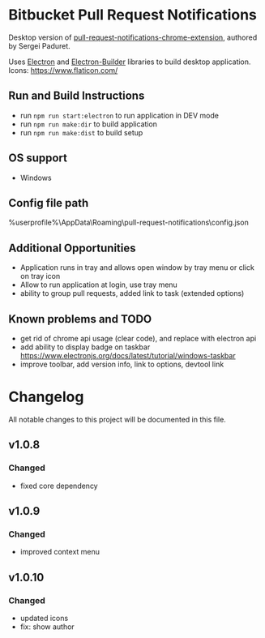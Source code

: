 # Bitbucket Pull Request Notifications

Desktop version of [pull-request-notifications-chrome-extension](https://github.com/spaduret/pull-request-notifications), authored by Sergei Paduret. 

Uses [Electron](https://www.electronjs.org/) and [Electron-Builder](https://www.electron.build/) libraries to build desktop application.
Icons: https://www.flaticon.com/

## Run and Build Instructions

- run `npm run start:electron` to run application in DEV mode
- run `npm run make:dir` to build application 
- run `npm run make:dist` to build setup

## OS support
- Windows

## Config file path 
%userprofile%\AppData\Roaming\pull-request-notifications\config.json

## Additional Opportunities
- Application runs in tray and allows open window by tray menu or click on tray icon
- Allow to run application at login, use tray menu
- ability to group pull requests, added link to task (extended options)

## Known problems and TODO
- get rid of chrome api usage (clear code), and replace with electron api
- add ability to display badge on taskbar https://www.electronjs.org/docs/latest/tutorial/windows-taskbar
- improve toolbar, add version info, link to options, devtool link

# Changelog
All notable changes to this project will be documented in this file.

## v1.0.8
### Changed
- fixed core dependency

## v1.0.9
### Changed
- improved context menu

## v1.0.10
### Changed
- updated icons
- fix: show author
